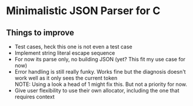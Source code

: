 # Minimalistic JSON Parser for C

## Things to improve
- Test cases, heck this one is not even a test case
- Implement string literal escape sequence
- For now its parse only, no building JSON (yet? This fit my use case for now)
- Error handling is still really funky. Works fine but the diagnosis doesn't \
  work well as it only sees the current token \
  NOTE: Using a look a head of 1 might fix this. But not a priority for now.
- Give user flexibility to use their own allocator, including the one that requires context
